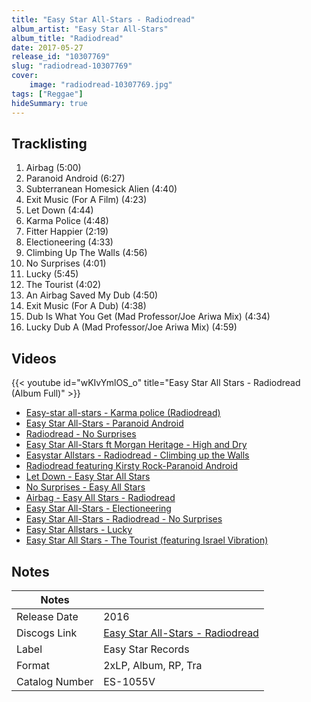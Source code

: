 ```yaml
---
title: "Easy Star All-Stars - Radiodread"
album_artist: "Easy Star All-Stars"
album_title: "Radiodread"
date: 2017-05-27
release_id: "10307769"
slug: "radiodread-10307769"
cover:
    image: "radiodread-10307769.jpg"
tags: ["Reggae"]
hideSummary: true
---
```


## Tracklisting
1. Airbag (5:00)
2. Paranoid Android (6:27)
3. Subterranean Homesick Alien (4:40)
4. Exit Music (For A Film) (4:23)
5. Let Down (4:44)
6. Karma Police (4:48)
7. Fitter Happier (2:19)
8. Electioneering (4:33)
9. Climbing Up The Walls (4:56)
10. No Surprises (4:01)
11. Lucky (5:45)
12. The Tourist (4:02)
13. An Airbag Saved My Dub (4:50)
14. Exit Music (For A Dub) (4:38)
15. Dub Is What You Get (Mad Professor/Joe Ariwa Mix) (4:34)
16. Lucky Dub A (Mad Professor/Joe Ariwa Mix) (4:59)

## Videos
{{< youtube id="wKIvYmlOS_o" title="Easy Star All Stars - Radiodread (Album Full)" >}}
- [Easy-star all-stars - Karma police (Radiodread)](https://www.youtube.com/watch?v=edNNvg-NBzY)
- [Easy Star All-Stars - Paranoid Android](https://www.youtube.com/watch?v=kOe7xRQUxa4)
- [Radiodread - No Surprises](https://www.youtube.com/watch?v=ShEqdWaS50Q)
- [Easy Star All-Stars ft Morgan Heritage - High and Dry](https://www.youtube.com/watch?v=Zur0gr7tE60)
- [Easystar Allstars - Radiodread - Climbing up the Walls](https://www.youtube.com/watch?v=oA1g7P1D6pk)
- [Radiodread featuring Kirsty Rock-Paranoid Android](https://www.youtube.com/watch?v=N7_s6EpDRVA)
- [Let Down - Easy Star All Stars](https://www.youtube.com/watch?v=HXBamm5XqO8)
- [No Surprises - Easy All Stars](https://www.youtube.com/watch?v=f8ZRduB1Uzs)
- [Airbag - Easy All Stars - Radiodread](https://www.youtube.com/watch?v=USuhLK_bn_Y)
- [Easy Star All-Stars - Electioneering](https://www.youtube.com/watch?v=H1CRcwm9IcU)
- [Easy Star All-Stars - Radiodread - No Surprises](https://www.youtube.com/watch?v=GP4o8CIEyBY)
- [Easy Star Allstars - Lucky](https://www.youtube.com/watch?v=SLXKbGI8G5s)
- [Easy Star All Stars - The Tourist (featuring Israel Vibration)](https://www.youtube.com/watch?v=LdnsfrDXhiE)

## Notes

| Notes          |             |
| ---------------| ----------- |
| Release Date   | 2016 |
| Discogs Link   | [Easy Star All-Stars - Radiodread](https://www.discogs.com/release/10307769) |
| Label          | Easy Star Records |
| Format         | 2xLP, Album, RP, Tra |
| Catalog Number | ES-1055V |

